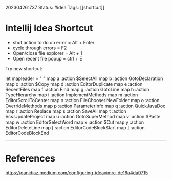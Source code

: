 202304261737
Status: #idea
Tags: [[shortcut]] 

# Intellij Idea Shortcut

- shot action to do on error = Alt + Enter 
- cycle through errors = F2
- Open/close file explorer = Alt + 1
- Open recent file popup = ctrl + E



Try new shortcut:

let mapleader = " "
map <leader>a :action $SelectAll<CR>
map <leader>b :action GotoDeclaration<CR>
map <leader>c :action $Copy<CR>
map <leader>d :action EditorDuplicate<CR>
map <leader>e :action RecentFiles<CR>
map <leader>f :action Find<CR>
map <leader>g :action GotoLine<CR>
map <leader>h :action TypeHierarchy<CR>
map <leader>i :action ImplementMethods<CR>
map <leader>m :action EditorScrollToCenter<CR>
map <leader>n :action FileChooser.NewFolder<CR>
map <leader>o :action OverrideMethods<CR>
map <leader>p :action ParameterInfo<CR>
map <leader>q :action QuickJavaDoc<CR>
map <leader>r :action Replace<CR>
map <leader>s :action SaveAll<CR>
map <leader>t :action Vcs.UpdateProject<CR>
map <leader>u :action GotoSuperMethod<CR>
map <leader>v :action $Paste<CR>
map <leader>w :action EditorSelectWord<CR>
map <leader>x :action $Cut<CR>
map <leader>y :action EditorDeleteLine<CR>
map <leader>[ :action EditorCodeBlockStart<CR>
map <leader>] :action EditorCodeBlockEnd<CR>

---
# References
https://danidiaz.medium.com/configuring-ideavimrc-de16a4da0715
